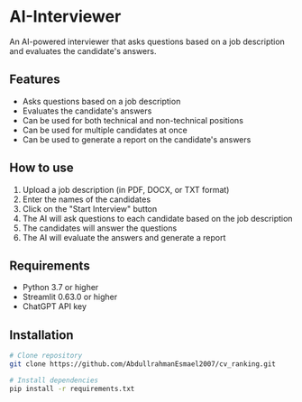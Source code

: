 # AI-Interviewer
An AI-powered interviewer that asks questions based on a job description and evaluates the candidate's answers.

## Features

- Asks questions based on a job description
- Evaluates the candidate's answers
- Can be used for both technical and non-technical positions
- Can be used for multiple candidates at once
- Can be used to generate a report on the candidate's answers

## How to use

1. Upload a job description (in PDF, DOCX, or TXT format)
2. Enter the names of the candidates
3. Click on the "Start Interview" button
4. The AI will ask questions to each candidate based on the job description
5. The candidates will answer the questions
6. The AI will evaluate the answers and generate a report

## Requirements

- Python 3.7 or higher
- Streamlit 0.63.0 or higher
- ChatGPT API key

## Installation

```bash
# Clone repository
git clone https://github.com/AbdullrahmanEsmael2007/cv_ranking.git

# Install dependencies
pip install -r requirements.txt
```
